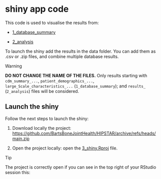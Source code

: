 # shiny app code


This code is used to visualise the results from:

- [1_database_summary](https://github.com/BartsBoneJointHealth/HIPSTAR/tree/main/1_database_summary)

- [2_analysis](https://github.com/BartsBoneJointHealth/HIPSTAR/tree/main/2_analysis)

To launch the shiny add the results in the data folder. You can add them
as .csv or .zip files, and combine multiple database results.

> [!WARNING]
>
> **DO NOT CHANGE THE NAME OF THE FILES.** Only results starting with
> `cdm_summary_...`, `patient_demographics_...`,
> `large_Scale_characteristics_...` (`1_database_summary`); and
> `results_` (`2_analysis`) files will be considered.

## Launch the shiny

Follow the next steps to launch the shiny:

1.  Download locally the project:
    <https://github.com/BartsBoneJointHealth/HIPSTAR/archive/refs/heads/main.zip>

2.  Open the project locally: open the
    [3_shiny.Rproj](https://github.com/BartsBoneJointHealth/HIPSTAR/blob/main/3_shiny/3_shiny.Rproj)
    file.

> [!TIP]
>
> The project is correctly open if you can see in the top right of your
> RStudio session this:
> [](https://github.com/BartsBoneJointHealth/HIPSTAR/blob/main/3_shiny/images/project.png?raw=true)
